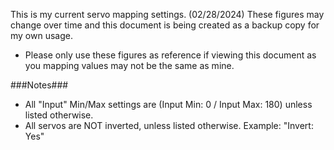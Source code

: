 This is my current servo mapping settings. (02/28/2024) These figures may change over time and this document is being created as a backup copy for my own usage. 

- Please only use these figures as reference if viewing this document as you mapping values may not be the same as mine. 

###Notes###
- All "Input" Min/Max settings are (Input Min: 0 / Input Max: 180) unless listed otherwise.
- All servos are NOT inverted, unless listed otherwise. Example: "Invert: Yes"
